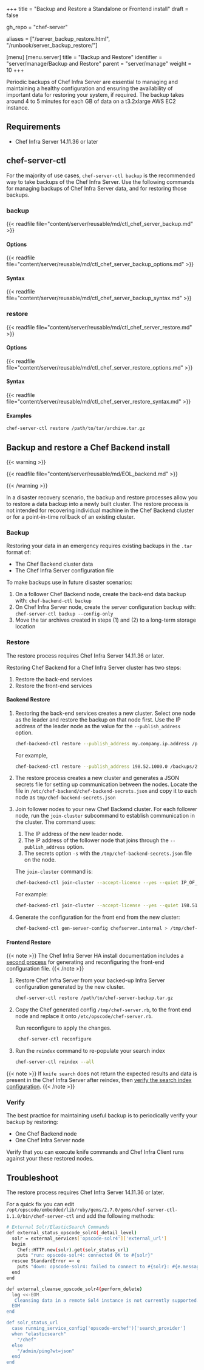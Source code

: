+++
title = "Backup and Restore a Standalone or Frontend install"
draft = false

gh_repo = "chef-server"

aliases = ["/server_backup_restore.html", "/runbook/server_backup_restore/"]

[menu]
  [menu.server]
    title = "Backup and Restore"
    identifier = "server/manage/Backup and Restore"
    parent = "server/manage"
    weight = 10
+++

Periodic backups of Chef Infra Server are essential to managing and maintaining a healthy configuration and ensuring the availability of important data for restoring your system, if required. The backup takes around 4 to 5 minutes for each GB of data on a t3.2xlarge AWS EC2 instance.

## Requirements

- Chef Infra Server 14.11.36 or later

## chef-server-ctl

For the majority of use cases, `chef-server-ctl backup` is the recommended way to take backups of the Chef Infra Server. Use the following commands for managing backups of Chef Infra Server data, and for restoring those backups.

### backup

{{< readfile file="content/server/reusable/md/ctl_chef_server_backup.md" >}}

#### Options

{{< readfile file="content/server/reusable/md/ctl_chef_server_backup_options.md" >}}

#### Syntax

{{< readfile file="content/server/reusable/md/ctl_chef_server_backup_syntax.md" >}}

### restore

{{< readfile file="content/server/reusable/md/ctl_chef_server_restore.md" >}}

#### Options

{{< readfile file="content/server/reusable/md/ctl_chef_server_restore_options.md" >}}

#### Syntax

{{< readfile file="content/server/reusable/md/ctl_chef_server_restore_syntax.md" >}}

#### Examples

```bash
chef-server-ctl restore /path/to/tar/archive.tar.gz
```

## Backup and restore a Chef Backend install

{{< warning >}}

{{< readfile file="content/server/reusable/md/EOL_backend.md" >}}

{{< /warning >}}

In a disaster recovery scenario, the backup and restore processes allow you to restore a data backup into a newly built cluster. The restore process is not intended for recovering individual machine in the Chef Backend cluster or for a point-in-time rollback of an existing cluster.

### Backup

Restoring your data in an emergency requires existing backups in the `.tar` format of:

- The Chef Backend cluster data
- The Chef Infra Server configuration file

To make backups use in future disaster scenarios:

1. On a follower Chef Backend node, create the back-end data backup with: `chef-backend-ctl backup`
2. On Chef Infra Server node, create the server configuration backup with: `chef-server-ctl backup --config-only`
3. Move the tar archives created in steps (1) and (2) to a long-term storage location

### Restore

The restore process requires Chef Infra Server 14.11.36 or later.

Restoring Chef Backend for a Chef Infra Server cluster has two steps:

1. Restore the back-end services
2. Restore the front-end services

#### Backend Restore

1. Restoring the back-end services creates a new cluster. Select one node as the leader and restore the backup on that node first. Use the IP address of the leader node as the value for the `--publish_address` option.

    ```bash
    chef-backend-ctl restore --publish_address my.company.ip.address /path/to/backup.tar.gz
    ```

    For example,

    ```bash
    chef-backend-ctl restore --publish_address 198.52.1000.0 /backups/2021/backup.tar.gz
    ```

2. The restore process creates a new cluster and generates a JSON secrets file for setting up communication between the nodes. Locate the file in `/etc/chef-backend/chef-backend-secrets.json` and copy it to each node as `tmp/chef-backend-secrets.json`

3. Join follower nodes to your new Chef Backend cluster. For each follower node, run the `join-cluster` subcommand to establish communication in the cluster. The command uses:

    1. The IP address of the new leader node.
    2. The IP address of the follower node that joins through the `--publish_address` option.
    3. The secrets option `-s` with the `/tmp/chef-backend-secrets.json` file on the node.

    The `join-cluster` command is:

    ```bash
    chef-backend-ctl join-cluster --accept-license --yes --quiet IP_OF_LEADER_NODE --publish_address IP_OF_FOLLOWER_NODE -s /tmp/chef-backend-secrets.json
    ```

    For example:

    ```bash
    chef-backend-ctl join-cluster --accept-license --yes --quiet 198.51.100.0 --publish_address 203.0.113.0 -s /tmp/chef-backend-secrets.json
    ```

4. Generate the configuration for the front end from the new cluster:

    ```bash
    chef-backend-ctl gen-server-config chefserver.internal > /tmp/chef-server.rb
    ```

#### Frontend Restore

{{< note >}}
The Chef Infra Server HA install documentation includes a [second process](https://docs.chef.io/server/install_server_ha/#step-5-install-and-configure-the-first-frontend) for generating and reconfiguring the front-end configuration file.
{{< /note >}}

1. Restore Chef Infra Server from your backed-up Infra Server configuration generated by the new cluster.

    ```bash
    chef-server-ctl restore /path/to/chef-server-backup.tar.gz
    ```

2. Copy the Chef generated config `/tmp/chef-server.rb`, to the front end node and replace it onto `/etc/opscode/chef-server.rb`.

   Run reconfigure to apply the changes.

   ```bash
    chef-server-ctl reconfigure
   ```

3. Run the `reindex` command to re-populate your search index

    ```bash
    chef-server-ctl reindex --all
    ```

{{< note >}}
If `knife search` does not return the expected results and data is present in the Chef Infra Server after reindex, then [verify the search index configuration](/server/ctl_chef_server/#reindex).
{{< /note >}}

### Verify

The best practice for maintaining useful backup is to periodically verify your backup by restoring:

- One Chef Backend node
- One Chef Infra Server node

Verify that you can execute knife commands and Chef Infra Client runs against your these restored nodes.

## Troubleshoot

The restore process requires Chef Infra Server 14.11.36 or later.

For a quick fix you can edit `/opt/opscode/embedded/lib/ruby/gems/2.7.0/gems/chef-server-ctl-1.1.0/bin/chef-server-ctl` and add the following methods:

```bash
# External Solr/ElasticSearch Commands
def external_status_opscode_solr4(_detail_level)
  solr = external_services['opscode-solr4']['external_url']
  begin
    Chef::HTTP.new(solr).get(solr_status_url)
    puts "run: opscode-solr4: connected OK to #{solr}"
  rescue StandardError => e
    puts "down: opscode-solr4: failed to connect to #{solr}: #{e.message.split("\n")[0]}"
  end
end

def external_cleanse_opscode_solr4(perform_delete)
  log <<-EOM
   Cleansing data in a remote Sol4 instance is not currently supported.
  EOM
end

def solr_status_url
  case running_service_config('opscode-erchef')['search_provider']
  when "elasticsearch"
    "/chef"
  else
    "/admin/ping?wt=json"
  end
end
```
